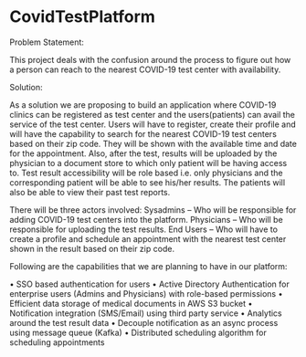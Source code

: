 # CovidTestPlatform

Problem Statement:

This project deals with the confusion around the process to figure out how a person can reach to the nearest COVID-19 test center with availability.

Solution:

As a solution we are proposing to build an application where COVID-19 clinics can be registered as test center and the users(patients) can avail the service of the test center. Users will have to register, create their profile and will have the capability to search for the nearest COVID-19 test centers based on their zip code. They will be shown with the available time and date for the appointment. Also, after the test, results will be uploaded by the physician to a document store to which only patient will be having access to. Test result accessibility will be role based i.e. only physicians and the corresponding patient will be able to see his/her results. The patients will also be able to view their past test reports. 

There will be three actors involved:
Sysadmins – Who will be responsible for adding COVID-19 test centers into the platform.
Physicians – Who will be responsible for uploading the test results.
End Users – Who will have to create a profile and schedule an appointment with the nearest test center shown in the result based on their zip code.

Following are the capabilities that we are planning to have in our platform:

•	SSO based authentication for users
•	Active Directory Authentication for enterprise users (Admins and Physicians) with role-based permissions
•	Efficient data storage of medical documents in AWS S3 bucket
•	Notification integration (SMS/Email) using third party service 
•	Analytics around the test result data
•	Decouple notification as an async process using message queue (Kafka)
•	Distributed scheduling algorithm for scheduling appointments


